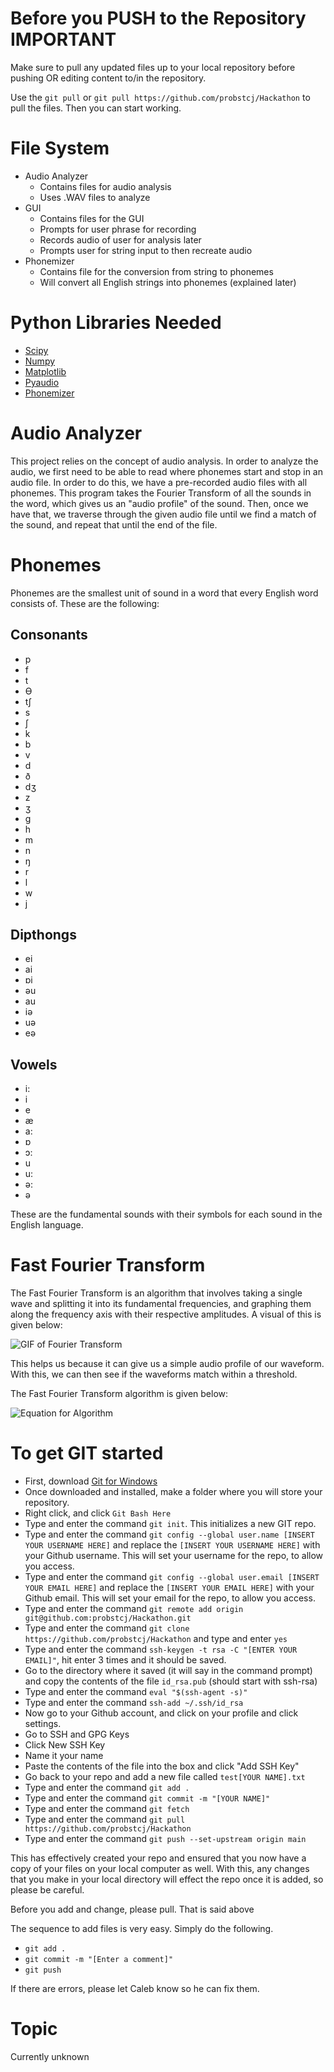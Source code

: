 # Before you PUSH to the Repository IMPORTANT

Make sure to pull any updated files up to your local repository before pushing OR editing content to/in the repository.

Use the `git pull` or `git pull https://github.com/probstcj/Hackathon` to pull the files. Then you can start working.

# File System

- Audio Analyzer
    - Contains files for audio analysis
    - Uses .WAV files to analyze
- GUI
    - Contains files for the GUI
    - Prompts for user phrase for recording
    - Records audio of user for analysis later
    - Prompts user for string input to then recreate audio
- Phonemizer
    - Contains file for the conversion from string to phonemes
    - Will convert all English strings into phonemes (explained later)

# Python Libraries Needed

- [Scipy](https://scipy.org/)
- [Numpy](https://numpy.org/)
- [Matplotlib](https://matplotlib.org/)
- [Pyaudio](https://pypi.org/project/PyAudio/)
- [Phonemizer](https://github.com/bootphon/phonemizer)

# Audio Analyzer

This project relies on the concept of audio analysis. In order to analyze the audio, we first need to be able to read where phonemes start and stop in an audio file. In order to do this, we have a pre-recorded audio files with all phonemes. This program takes the Fourier Transform of all the sounds in the word, which gives us an "audio profile" of the sound. Then, once we have that, we traverse through the given audio file until we find a match of the sound, and repeat that until the end of the file.

# Phonemes

Phonemes are the smallest unit of sound in a word that every English word consists of. These are the following:

## Consonants

- p
- f
- t
- Ɵ
- tʃ
- s
- ʃ
- k
- b
- v
- d
- ð
- dʒ
- z
- ʒ
- g
- h
- m
- n
- ŋ
- r
- l
- w
- j

## Dipthongs

- ei
- ai
- ɒi
- əu
- au
- iə
- uə
- eə

## Vowels

- i:
- i
- e
- æ
- a:
- ɒ
- ɔ:
- u
- u:
- ə:
- ə

These are the fundamental sounds with their symbols for each sound in the English language.

# Fast Fourier Transform

The Fast Fourier Transform is an algorithm that involves taking a single wave and splitting it into its fundamental frequencies, and graphing them along the frequency axis with their respective amplitudes. A visual of this is given below:

![GIF of Fourier Transform](https://upload.wikimedia.org/wikipedia/commons/5/50/Fourier_transform_time_and_frequency_domains.gif)

This helps us because it can give us a simple audio profile of our waveform. With this, we can then see if the waveforms match within a threshold.

The Fast Fourier Transform algorithm is given below:

![Equation for Algorithm](https://www.cmlab.csie.ntu.edu.tw/cml/dsp/training/coding/transform/images/image43.gif)


# To get GIT started

- First, download [Git for Windows](https://gitforwindows.org/)
- Once downloaded and installed, make a folder where you will store your repository.
- Right click, and click `Git Bash Here`
- Type and enter the command `git init`. This initializes a new GIT repo.
- Type and enter the command `git config --global user.name [INSERT YOUR USERNAME HERE]` and replace the `[INSERT YOUR USERNAME HERE]` with your Github username. This will set your username for the repo, to allow you access.
- Type and enter the command `git config --global user.email [INSERT YOUR EMAIL HERE]` and replace the `[INSERT YOUR EMAIL HERE]` with your Github email. This will set your email for the repo, to allow you access.
- Type and enter the command `git remote add origin git@github.com:probstcj/Hackathon.git`
- Type and enter the command `git clone https://github.com/probstcj/Hackathon` and type and enter `yes`
- Type and enter the command `ssh-keygen -t rsa -C "[ENTER YOUR EMAIL]"`, hit enter 3 times and it should be saved.
- Go to the directory where it saved (it will say in the command prompt) and copy the contents of the file `id_rsa.pub` (should start with ssh-rsa)
- Type and enter the command `eval "$(ssh-agent -s)"`
- Type and enter the command `ssh-add ~/.ssh/id_rsa`
- Now go to your Github account, and click on your profile and click settings.
- Go to SSH and GPG Keys
- Click New SSH Key
- Name it your name
- Paste the contents of the file into the box and click "Add SSH Key"
- Go back to your repo and add a new file called `test[YOUR NAME].txt`
- Type and enter the command `git add .`
- Type and enter the command `git commit -m "[YOUR NAME]"`
- Type and enter the command `git fetch`
- Type and enter the command `git pull https://github.com/probstcj/Hackathon`
- Type and enter the command `git push --set-upstream origin main`

This has effectively created your repo and ensured that you now have a copy of your files on your local computer as well. With this, any changes that you make in your local directory will effect the repo once it is added, so please be careful.

Before you add and change, please pull. That is said above

The sequence to add files is very easy. Simply do the following.

- `git add .`
- `git commit -m "[Enter a comment]"`
- `git push`

If there are errors, please let Caleb know so he can fix them.

# Topic

Currently unknown
